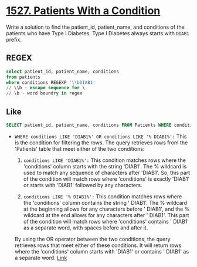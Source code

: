 # [1527.  Patients With a Condition](https://leetcode.com/problems/patients-with-a-condition/)

Write a solution to find the patient_id, patient_name, and conditions of the patients who have Type I Diabetes. Type I Diabetes always starts with  `DIAB1`  prefix.

## REGEX

```sql
select patient_id, patient_name, conditions
from patients
where conditions REGEXP '\\bDIAB1' 
// \\b - escape sequence for \
// \b - word boundry in regex
```

## Like

```sql
SELECT patient_id, patient_name, conditions FROM Patients WHERE conditions LIKE 'DIAB1%' OR conditions LIKE '% DIAB1%';
```

-   `WHERE conditions LIKE 'DIAB1%' OR conditions LIKE '% DIAB1%':`  This is the condition for filtering the rows. The query retrieves rows from the 'Patients' table that meet either of the two conditions:
    

	1.  `conditions LIKE 'DIAB1%':`  This condition matches rows where the 'conditions' column starts with the string 'DIAB1'. The % wildcard is used to match any sequence of characters after 'DIAB1'. So, this part of the condition will match rows where 'conditions' is exactly 'DIAB1' or starts with 'DIAB1' followed by any characters.
    
	2.  `conditions LIKE '% DIAB1%':`  This condition matches rows where the 'conditions' column contains the string ' DIAB1'. The % wildcard at the beginning allows for any characters before ' DIAB1', and the % wildcard at the end allows for any characters after ' DIAB1'. This part of the condition will match rows where 'conditions' contains ' DIAB1' as a separate word, with spaces before and after it.
    
	By using the OR operator between the two conditions, the query retrieves rows that meet either of these conditions. It will return rows where the 'conditions' column starts with 'DIAB1' or contains ' DIAB1' as a separate word. [Link](https://leetcode.com/problems/patients-with-a-condition/solutions/3853981/pandas-mysql-an-effortless-and-simple-approach-with-comments-and-explanation/)
